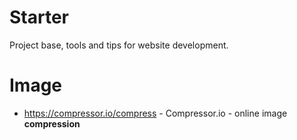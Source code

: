 # Starter
Project base, tools and tips for website development.

# Image
- https://compressor.io/compress - Compressor.io - online image **compression**
